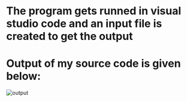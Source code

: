 # The program gets runned in visual studio code and an input file is created to get the output
# Output of my source code is given below:
![output](https://user-images.githubusercontent.com/101394631/161426422-56305835-a817-49d7-a234-86544987e5fb.PNG)
